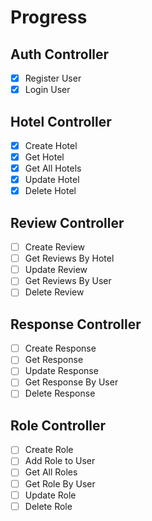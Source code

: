 # Progress

## Auth Controller
- [x] Register User
- [x] Login User

## Hotel Controller
- [x] Create Hotel
- [x] Get Hotel
- [x] Get All Hotels
- [x] Update Hotel
- [x] Delete Hotel

## Review Controller
- [ ] Create Review
- [ ] Get Reviews By Hotel
- [ ] Update Review
- [ ] Get Reviews By User
- [ ] Delete Review

## Response Controller
- [ ] Create Response
- [ ] Get Response
- [ ] Update Response
- [ ] Get Response By User
- [ ] Delete Response

## Role Controller
- [ ] Create Role
- [ ] Add Role to User
- [ ] Get All Roles
- [ ] Get Role By User
- [ ] Update Role
- [ ] Delete Role
